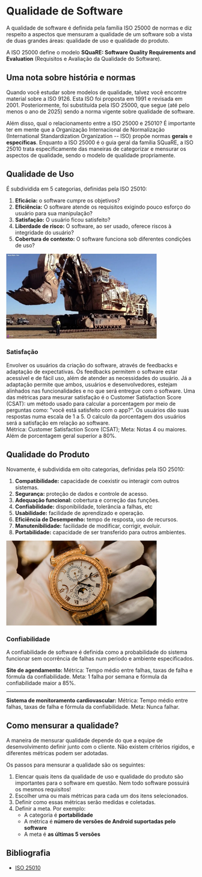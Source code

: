 # Qualidade de Software

A qualidade de software é definida pela família ISO 25000 de normas e diz respeito a aspectos que mensuram a qualidade 
de um software sob a vista de duas grandes áreas: qualidade de uso e qualidade do produto.

A ISO 25000 define o modelo **SQuaRE: Software Quality Requirements and Evaluation** (Requisitos e Avaliação da 
Qualidade do Software).

## Uma nota sobre história e normas

Quando você estudar sobre modelos de qualidade, talvez você encontre material sobre a ISO 9126. Esta ISO foi proposta 
em 1991 e revisada em 2001. Posteriormente, foi substituída pela ISO 25000, que segue (até pelo menos o ano de 2025) 
sendo a norma vigente sobre qualidade de software.

Além disso, qual o relacionamento entre a ISO 25000 e 25010? É importante ter em mente que a Organização Internacional
de Normalização (International Standardization Organization -- ISO) propõe normas **gerais** e **específicas**. 
Enquanto a ISO 25000 é o guia geral da família SQuaRE, a ISO 25010 trata especificamente das maneiras de categorizar
e mensurar os aspectos de qualidade, sendo o modelo de qualidade propriamente.

## Qualidade de Uso

É subdividida em 5 categorias, definidas pela ISO 25010:

1. **Eficácia:** o software cumpre os objetivos? 
2. **Eficiência:** O software atende os requisitos exigindo pouco esforço do usuário para sua manipulação?
3. **Satisfação:** O usuário ficou satisfeito?
4. **Liberdade de risco:** O software, ao ser usado, oferece riscos à integridade do usuário?
5. **Cobertura de contexto:** O software funciona sob diferentes condições de uso?




<img alt="escavadeira" src="../imagens/escavadeira.webp" width="400px">

### Satisfação 

Envolver os usuários da criação do software, através de feedbacks e adaptação de expectativas. Os feedbacks permitem o software estar acessível e de fácil uso, além de atender as necessidades do usuário. Já a adaptação permite que ambos, usuários e desenvolvedores, estejam alinhados nas funcionalidades e no que será entregue com o software.
Uma das métricas para mesurar satisfação é o Customer Satisfaction Score (CSAT): um método usado para calcular a porcentagem por meio de perguntas como: "você está satisfeito com o app?". Os usuários dão suas respostas numa escala de 1 a 5. O calculo da porcentagem dos usuários será a satisfação em relação ao software.  
Métrica: Customer Satisfaction Score (CSAT);
Meta: Notas 4 ou maiores. Além de porcentagem geral superior a 80%. 




## Qualidade do Produto

Novamente, é subdividida em oito categorias, definidas pela ISO 25010:

1. **Compatibilidade:** capacidade de coexistir ou interagir com outros sistemas.
2. **Segurança:** proteção de dados e controle de acesso.
3. **Adequação funcional:** cobertura e correção das funções.
4. **Confiabilidade:** disponibilidade, tolerância a falhas, etc
5. **Usabilidade:** facilidade de aprendizado e operação.
6. **Eficiência de Desempenho:** tempo de resposta, uso de recursos.
7. **Manutenibilidade:** facilidade de modificar, corrigir, evoluir.
8. **Portabilidade:** capacidade de ser transferido para outros ambientes.

<img alt="relógio de luxo" src="../imagens/patek_philippe.png" width="400px">


### Confiabilidade 

A confiabilidade de software é definida como a probabilidade do sistema funcionar sem ocorrência de falhas num período e ambiente especificados.

**Site de agendamento:**
Métrica: Tempo médio entre falhas, taxas de falha e fórmula da confiabilidade.
Meta: 1 falha por semana e fórmula da confiabilidade maior a 85%. 
______________________________________________________________________________
**Sistema de monitoramento cardiovascular:**
Métrica: Tempo médio entre falhas, taxas de falha e fórmula da confiabilidade.
Meta: Nunca falhar. 


## Como mensurar a qualidade?

A maneira de mensurar qualidade depende do que a equipe de desenvolvimento definir junto com o cliente. Não existem critérios rígidos, e 
diferentes métricas podem ser adotadas.

Os passos para mensurar a qualidade são os seguintes:

1. Elencar quais itens da qualidade de uso e qualidade do produto são importantes para o software em questão. Nem todo
   software possuirá os mesmos requisitos!
2. Escolher uma ou mais métricas para cada um dos itens selecionados. 
3. Definir como essas métricas serão medidas e coletadas.
4. Definir a meta. Por exemplo:
   * A categoria é **portabilidade**
   * A métrica é **número de versões de Android suportadas pelo software**
   * A meta é **as últimas 5 versões**

## Bibliografia

* [ISO 25010](https://iso25000.com/index.php/en/iso-25000-standards/iso-25010)
